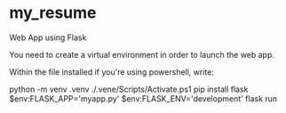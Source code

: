 # my_resume
Web App using Flask

You need to create a virtual environment in order to launch the web app.

Within the file installed 
if you're using powershell, write:

python -m venv .venv
./.vene/Scripts/Activate.ps1
pip install flask
$env:FLASK_APP='myapp.py'
$env:FLASK_ENV='development'
flask run
